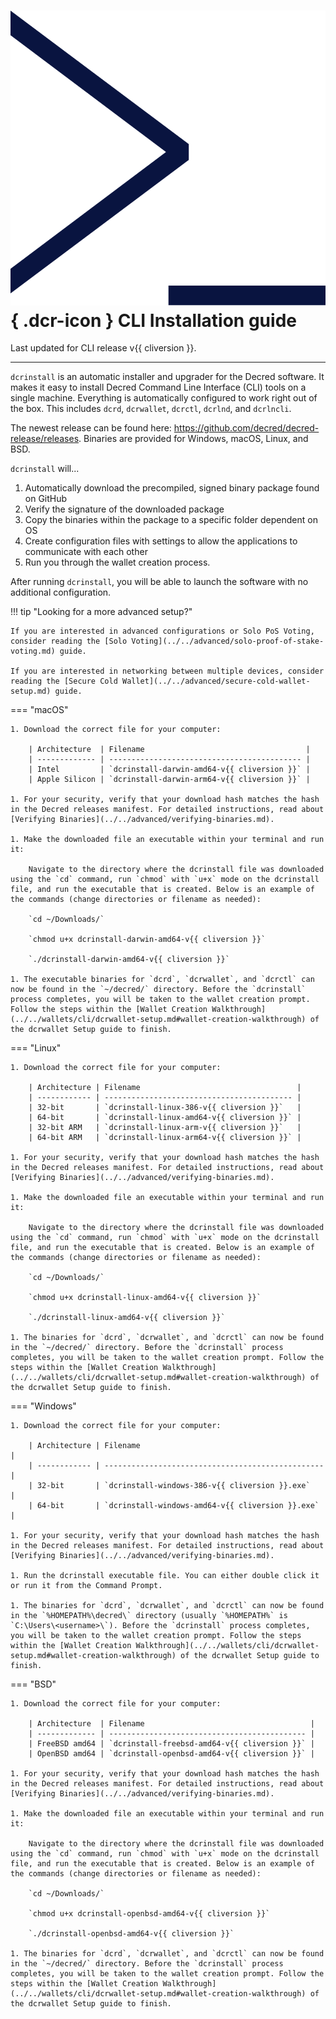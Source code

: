 # ![](../../img/dcr-icons/Dcrtl.svg){ .dcr-icon } CLI Installation guide

Last updated for CLI release v{{ cliversion }}.

---

`dcrinstall` is an automatic installer and upgrader for the Decred software.
It makes it easy to install Decred Command Line Interface (CLI) tools on a single machine.
Everything is automatically configured to work right out of the box.
This includes `dcrd`, `dcrwallet`, `dcrctl`, `dcrlnd`, and `dcrlncli`.

The newest release can be found here: <https://github.com/decred/decred-release/releases>.
Binaries are provided for Windows, macOS, Linux, and BSD.

`dcrinstall` will...

1. Automatically download the precompiled, signed binary package found on GitHub
1. Verify the signature of the downloaded package
1. Copy the binaries within the package to a specific folder dependent on OS
1. Create configuration files with settings to allow the applications to communicate with each other
1. Run you through the wallet creation process.

After running `dcrinstall`, you will be able to launch the software with no additional configuration.

!!! tip "Looking for a more advanced setup?"

    If you are interested in advanced configurations or Solo PoS Voting, consider reading the [Solo Voting](../../advanced/solo-proof-of-stake-voting.md) guide.

    If you are interested in networking between multiple devices, consider reading the [Secure Cold Wallet](../../advanced/secure-cold-wallet-setup.md) guide.

=== "macOS"

    1. Download the correct file for your computer:

        | Architecture  | Filename                                    |
        | ------------- | ------------------------------------------- |
        | Intel         | `dcrinstall-darwin-amd64-v{{ cliversion }}` |
        | Apple Silicon | `dcrinstall-darwin-arm64-v{{ cliversion }}` |
    
    1. For your security, verify that your download hash matches the hash in the Decred releases manifest. For detailed instructions, read about [Verifying Binaries](../../advanced/verifying-binaries.md).

    1. Make the downloaded file an executable within your terminal and run it:

        Navigate to the directory where the dcrinstall file was downloaded using the `cd` command, run `chmod` with `u+x` mode on the dcrinstall file, and run the executable that is created. Below is an example of the commands (change directories or filename as needed):

        `cd ~/Downloads/`

        `chmod u+x dcrinstall-darwin-amd64-v{{ cliversion }}`

        `./dcrinstall-darwin-amd64-v{{ cliversion }}`

    1. The executable binaries for `dcrd`, `dcrwallet`, and `dcrctl` can now be found in the `~/decred/` directory. Before the `dcrinstall` process completes, you will be taken to the wallet creation prompt. Follow the steps within the [Wallet Creation Walkthrough](../../wallets/cli/dcrwallet-setup.md#wallet-creation-walkthrough) of the dcrwallet Setup guide to finish.

=== "Linux"

    1. Download the correct file for your computer:

        | Architecture | Filename                                   |
        | ------------ | ------------------------------------------ |
        | 32-bit       | `dcrinstall-linux-386-v{{ cliversion }}`   |
        | 64-bit       | `dcrinstall-linux-amd64-v{{ cliversion }}` |
        | 32-bit ARM   | `dcrinstall-linux-arm-v{{ cliversion }}`   |
        | 64-bit ARM   | `dcrinstall-linux-arm64-v{{ cliversion }}` |

    1. For your security, verify that your download hash matches the hash in the Decred releases manifest. For detailed instructions, read about [Verifying Binaries](../../advanced/verifying-binaries.md).

    1. Make the downloaded file an executable within your terminal and run it:

        Navigate to the directory where the dcrinstall file was downloaded using the `cd` command, run `chmod` with `u+x` mode on the dcrinstall file, and run the executable that is created. Below is an example of the commands (change directories or filename as needed):

        `cd ~/Downloads/`

        `chmod u+x dcrinstall-linux-amd64-v{{ cliversion }}`

        `./dcrinstall-linux-amd64-v{{ cliversion }}`

    1. The binaries for `dcrd`, `dcrwallet`, and `dcrctl` can now be found in the `~/decred/` directory. Before the `dcrinstall` process completes, you will be taken to the wallet creation prompt. Follow the steps within the [Wallet Creation Walkthrough](../../wallets/cli/dcrwallet-setup.md#wallet-creation-walkthrough) of the dcrwallet Setup guide to finish.

=== "Windows"

    1. Download the correct file for your computer:

        | Architecture | Filename                                         |
        | ------------ | -------------------------------------------------|
        | 32-bit       | `dcrinstall-windows-386-v{{ cliversion }}.exe`   |
        | 64-bit       | `dcrinstall-windows-amd64-v{{ cliversion }}.exe` |

    1. For your security, verify that your download hash matches the hash in the Decred releases manifest. For detailed instructions, read about [Verifying Binaries](../../advanced/verifying-binaries.md).

    1. Run the dcrinstall executable file. You can either double click it or run it from the Command Prompt.

    1. The binaries for `dcrd`, `dcrwallet`, and `dcrctl` can now be found in the `%HOMEPATH%\decred\` directory (usually `%HOMEPATH%` is `C:\Users\<username>\`). Before the `dcrinstall` process completes, you will be taken to the wallet creation prompt. Follow the steps within the [Wallet Creation Walkthrough](../../wallets/cli/dcrwallet-setup.md#wallet-creation-walkthrough) of the dcrwallet Setup guide to finish.

=== "BSD"

    1. Download the correct file for your computer:

        | Architecture  | Filename                                     |
        | ------------- | -------------------------------------------- |
        | FreeBSD amd64 | `dcrinstall-freebsd-amd64-v{{ cliversion }}` |
        | OpenBSD amd64 | `dcrinstall-openbsd-amd64-v{{ cliversion }}` |

    1. For your security, verify that your download hash matches the hash in the Decred releases manifest. For detailed instructions, read about [Verifying Binaries](../../advanced/verifying-binaries.md).

    1. Make the downloaded file an executable within your terminal and run it:

        Navigate to the directory where the dcrinstall file was downloaded using the `cd` command, run `chmod` with `u+x` mode on the dcrinstall file, and run the executable that is created. Below is an example of the commands (change directories or filename as needed):

        `cd ~/Downloads/`

        `chmod u+x dcrinstall-openbsd-amd64-v{{ cliversion }}`

        `./dcrinstall-openbsd-amd64-v{{ cliversion }}`

    1. The binaries for `dcrd`, `dcrwallet`, and `dcrctl` can now be found in the `~/decred/` directory. Before the `dcrinstall` process completes, you will be taken to the wallet creation prompt. Follow the steps within the [Wallet Creation Walkthrough](../../wallets/cli/dcrwallet-setup.md#wallet-creation-walkthrough) of the dcrwallet Setup guide to finish.
